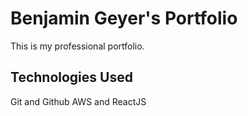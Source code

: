 # Benjamin Geyer's Portfolio

This is my professional portfolio. 

## Technologies Used 

Git and Github
AWS and ReactJS
